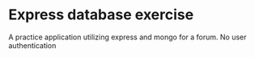# Express database exercise

A practice application utilizing express and mongo for a forum. No user authentication
